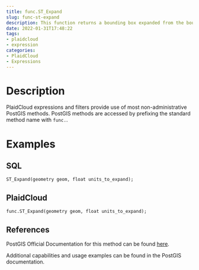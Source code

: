 ```yaml
---
title: func.ST_Expand
slug: func-st-expand
description: This function returns a bounding box expanded from the bounding box of the input
date: 2022-01-31T17:48:22
tags:
- plaidcloud
- expression
categories:
- PlaidCloud
- Expressions
---
```



# Description


PlaidCloud expressions and filters provide use of most non-administrative PostGIS methods. PostGIS methods are accessed by prefixing the standard method name with `func.`.



# Examples


## SQL



```
ST_Expand(geometry geom, float units_to_expand);
```


## PlaidCloud



```
func.ST_Expand(geometry geom, float units_to_expand);
```


## References


PostGIS Official Documentation for this method can be found [here](https://postgis.net/docs/manual-3.1/ST_Expand.html).



Additional capabilities and usage examples can be found in the PostGIS documentation.

